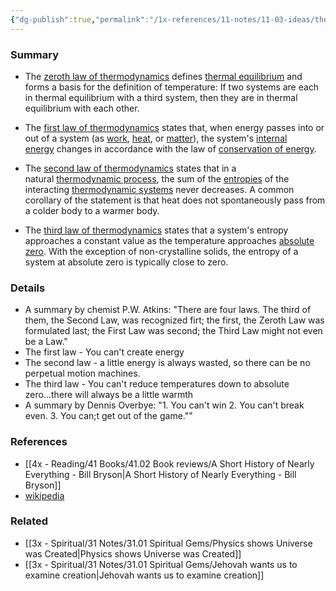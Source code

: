 ```yaml
---
{"dg-publish":true,"permalink":"/1x-references/11-notes/11-03-ideas/the-laws-of-thermodynamics/","title":"The laws of thermodynamics","created":"2024-02-14T20:18:22.094+03:00","updated":"2024-02-14T20:18:22.094+03:00"}
---
```



### Summary
- The [zeroth law of thermodynamics](https://en.wikipedia.org/wiki/Zeroth_law_of_thermodynamics "Zeroth law of thermodynamics") defines [thermal equilibrium](https://en.wikipedia.org/wiki/Thermal_equilibrium "Thermal equilibrium") and forms a basis for the definition of temperature: If two systems are each in thermal equilibrium with a third system, then they are in thermal equilibrium with each other.

- The [first law of thermodynamics](https://en.wikipedia.org/wiki/First_law_of_thermodynamics "First law of thermodynamics") states that, when energy passes into or out of a system (as [work](https://en.wikipedia.org/wiki/Work_(thermodynamics) "Work (thermodynamics)"), [heat](https://en.wikipedia.org/wiki/Heat "Heat"), or [matter](https://en.wikipedia.org/wiki/Matter "Matter")), the system's [internal energy](https://en.wikipedia.org/wiki/Internal_energy "Internal energy") changes in accordance with the law of [conservation of energy](https://en.wikipedia.org/wiki/Conservation_of_energy "Conservation of energy").

- The [second law of thermodynamics](https://en.wikipedia.org/wiki/Second_law_of_thermodynamics "Second law of thermodynamics") states that in a natural [thermodynamic process](https://en.wikipedia.org/wiki/Thermodynamic_process "Thermodynamic process"), the sum of the [entropies](https://en.wikipedia.org/wiki/Entropy "Entropy") of the interacting [thermodynamic systems](https://en.wikipedia.org/wiki/Thermodynamic_system "Thermodynamic system") never decreases. A common corollary of the statement is that heat does not spontaneously pass from a colder body to a warmer body.

- The [third law of thermodynamics](https://en.wikipedia.org/wiki/Third_law_of_thermodynamics "Third law of thermodynamics") states that a system's entropy approaches a constant value as the temperature approaches [absolute zero](https://en.wikipedia.org/wiki/Absolute_zero "Absolute zero"). With the exception of non-crystalline solids, the entropy of a system at absolute zero is typically close to zero.

### Details
- A summary by chemist P.W. Atkins: "There are four laws. The third of them, the Second Law, was recognized firt; the first, the Zeroth Law was formulated last; the First Law was second; the Third Law might not even be a Law."
- The first law - You can't create energy
- The second law - a little energy is always wasted, so there can be no perpetual motion machines.
- The third law - You can't reduce temperatures down to absolute zero...there will always be a little warmth
- A summary by Dennis Overbye: "1. You can't win 2. You can't break even. 3. You can;t get out of the game.""

### References
- [[4x - Reading/41 Books/41.02 Book reviews/A Short History of Nearly Everything - Bill Bryson\|A Short History of Nearly Everything - Bill Bryson]]
- [wikipedia](https://en.wikipedia.org/wiki/Laws_of_thermodynamics)

### Related
- [[3x - Spiritual/31 Notes/31.01 Spiritual Gems/Physics shows Universe was Created\|Physics shows Universe was Created]]
- [[3x - Spiritual/31 Notes/31.01 Spiritual Gems/Jehovah wants us to examine creation\|Jehovah wants us to examine creation]]